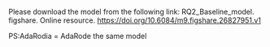 Please download the model from the following link: 
RQ2_Baseline_model. figshare. Online resource. https://doi.org/10.6084/m9.figshare.26827951.v1

PS:AdaRodia = AdaRode the same model